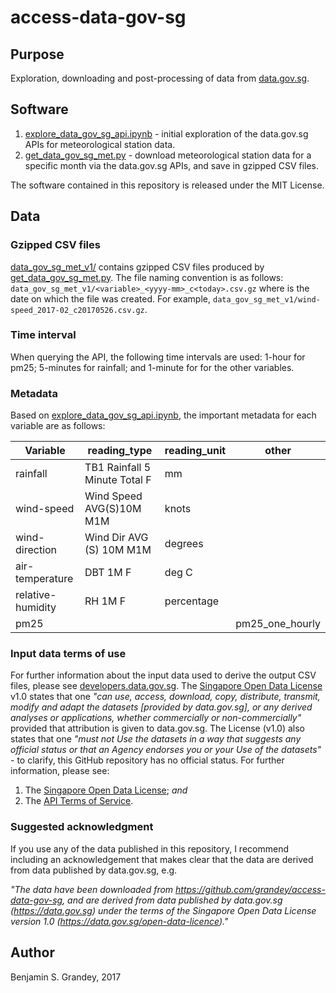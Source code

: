 # access-data-gov-sg

## Purpose
Exploration, downloading and post-processing of data from [data.gov.sg](https://data.gov.sg).

## Software
1. [explore_data_gov_sg_api.ipynb](explore_data_gov_sg_api.ipynb) - initial exploration of the
data.gov.sg APIs for meteorological station data.
1. [get_data_gov_sg_met.py](get_data_gov_sg_met.py) - download meteorological station data for a
specific month via the data.gov.sg APIs, and save in gzipped CSV files.

The software contained in this repository is released under the MIT License.

## Data
### Gzipped CSV files
[data_gov_sg_met_v1/](data_gov_sg_met_v1/) contains gzipped CSV files produced by
[get_data_gov_sg_met.py](get_data_gov_sg_met.py).
The file naming convention is as follows:
    `data_gov_sg_met_v1/<variable>_<yyyy-mm>_c<today>.csv.gz`
where <today> is the date on which the file was created. For example,
    `data_gov_sg_met_v1/wind-speed_2017-02_c20170526.csv.gz`.

### Time interval
When querying the API, the following time intervals are used:
1-hour for pm25; 5-minutes for rainfall; and 1-minute for for the other variables.

### Metadata
Based on [explore_data_gov_sg_api.ipynb](explore_data_gov_sg_api.ipynb), the important metadata for
each variable are as follows:

Variable | reading_type | reading_unit | other
---------|--------------|--------------|------
rainfall | TB1 Rainfall 5 Minute Total F | mm |
wind-speed | Wind Speed AVG(S)10M M1M | knots |
wind-direction | Wind Dir AVG (S) 10M M1M | degrees |
air-temperature | DBT 1M F | deg C |
relative-humidity | RH 1M F | percentage |
pm25 | | | pm25_one_hourly

### Input data terms of use
For further information about the input data used to derive the output CSV files, please see
[developers.data.gov.sg](https://developers.data.gov.sg).
The [Singapore Open Data License](https://data.gov.sg/open-data-licence) v1.0 states that one
*"can use, access, download, copy, distribute, transmit, modify and adapt the datasets [provided by
data.gov.sg], or any derived analyses or applications, whether commercially or non-commercially"*
provided that attribution is given to data.gov.sg.
The License (v1.0) also states that one
*"must not Use the datasets in a way that suggests any official status or that an Agency endorses
you or your Use of the datasets"* - to clarify, this GitHub repository has no official status.
For further information, please see:
1. The [Singapore Open Data License](https://data.gov.sg/open-data-licence); *and*
1. The [API Terms of Service](https://data.gov.sg/api-terms).

### Suggested acknowledgment
If you use any of the data published in this repository, I recommend including an acknowledgement
that makes clear that the data are derived from data published by data.gov.sg, e.g.

*"The data have been downloaded from https://github.com/grandey/access-data-gov-sg, and are
derived from data published by data.gov.sg (https://data.gov.sg) under the terms of the
Singapore Open Data License version 1.0 (https://data.gov.sg/open-data-licence)."*

## Author
Benjamin S. Grandey, 2017
